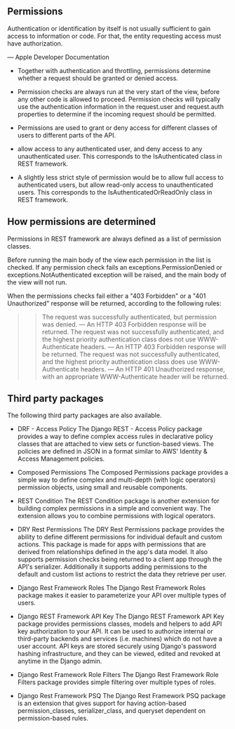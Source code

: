 ## Permissions
Authentication or identification by itself is not usually sufficient to gain access to information or code. For that, the entity requesting access must have authorization.

— Apple Developer Documentation

* Together with authentication and throttling, permissions determine whether a request should be granted or denied access.

* Permission checks are always run at the very start of the view, before any other code is allowed to proceed. Permission checks will typically use the authentication information in the request.user and request.auth properties to determine if the incoming request should be permitted.

* Permissions are used to grant or deny access for different classes of users to different parts of the API.

* allow access to any authenticated user, and deny access to any unauthenticated user. This corresponds to the IsAuthenticated class in REST framework.

* A slightly less strict style of permission would be to allow full access to authenticated users, but allow read-only access to unauthenticated users. This corresponds to the IsAuthenticatedOrReadOnly class in REST framework.

## How permissions are determined
Permissions in REST framework are always defined as a list of permission classes.

Before running the main body of the view each permission in the list is checked. If any permission check fails an exceptions.PermissionDenied or exceptions.NotAuthenticated exception will be raised, and the main body of the view will not run.

When the permissions checks fail either a "403 Forbidden" or a "401 Unauthorized" response will be returned, according to the following rules:

>> The request was successfully authenticated, but permission was denied. — An HTTP 403 Forbidden response will be returned.
The request was not successfully authenticated, and the highest priority authentication class does not use WWW-Authenticate headers. — An HTTP 403 Forbidden response will be returned.
The request was not successfully authenticated, and the highest priority authentication class does use WWW-Authenticate headers. — An HTTP 401 Unauthorized response, with an appropriate WWW-Authenticate header will be returned.

## Third party packages
The following third party packages are also available.

* DRF - Access Policy
The Django REST - Access Policy package provides a way to define complex access rules in declarative policy classes that are attached to view sets or function-based views. The policies are defined in JSON in a format similar to AWS' Identity & Access Management policies.

* Composed Permissions
The Composed Permissions package provides a simple way to define complex and multi-depth (with logic operators) permission objects, using small and reusable components.

* REST Condition
The REST Condition package is another extension for building complex permissions in a simple and convenient way. The extension allows you to combine permissions with logical operators.

* DRY Rest Permissions
The DRY Rest Permissions package provides the ability to define different permissions for individual default and custom actions. This package is made for apps with permissions that are derived from relationships defined in the app's data model. It also supports permission checks being returned to a client app through the API's serializer. Additionally it supports adding permissions to the default and custom list actions to restrict the data they retrieve per user.

* Django Rest Framework Roles
The Django Rest Framework Roles package makes it easier to parameterize your API over multiple types of users.

* Django REST Framework API Key
The Django REST Framework API Key package provides permissions classes, models and helpers to add API key authorization to your API. It can be used to authorize internal or third-party backends and services (i.e. machines) which do not have a user account. API keys are stored securely using Django's password hashing infrastructure, and they can be viewed, edited and revoked at anytime in the Django admin.

* Django Rest Framework Role Filters
The Django Rest Framework Role Filters package provides simple filtering over multiple types of roles.

* Django Rest Framework PSQ
The Django Rest Framework PSQ package is an extension that gives support for having action-based permission_classes, serializer_class, and queryset dependent on permission-based rules.